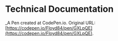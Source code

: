 # Technical Documentation
 _A Pen created at CodePen.io. Original URL: [https://codepen.io/Floyd84/pen/GXLpQE](https://codepen.io/Floyd84/pen/GXLpQE).

 